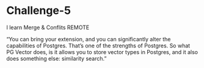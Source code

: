 # Challenge-5
I learn Merge &amp; Conflits
REMOTE

“You can bring your extension, and you can significantly alter the capabilities of Postgres. That’s one of the strengths of Postgres. So what PG Vector does, is it allows you to store vector types in Postgres, and it also does something else: similarity search.”
